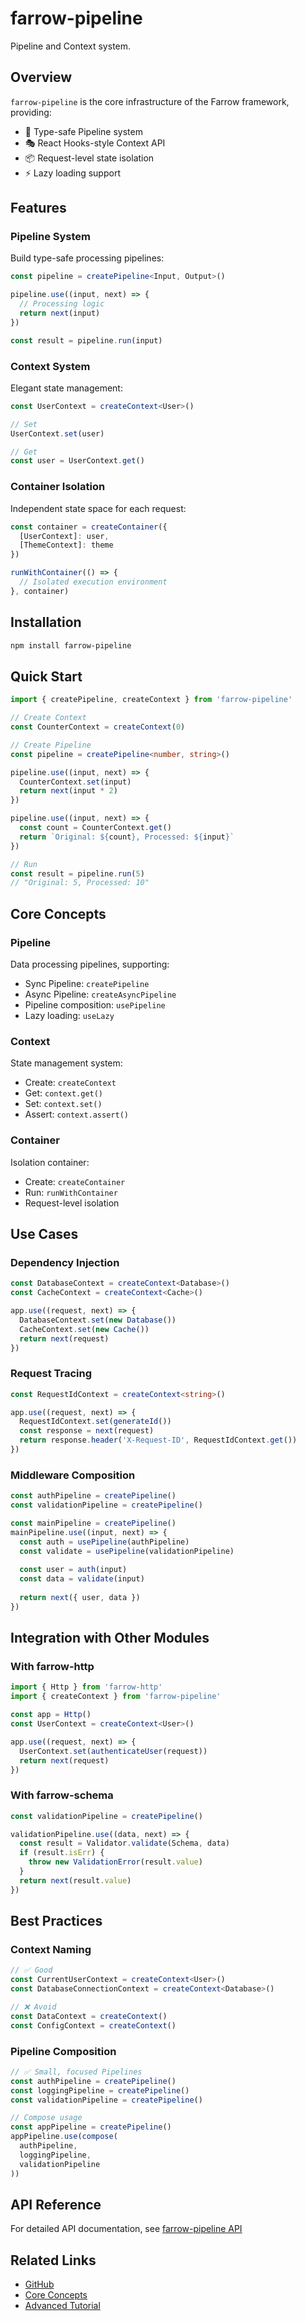 # farrow-pipeline

Pipeline and Context system.

## Overview

`farrow-pipeline` is the core infrastructure of the Farrow framework, providing:

- 🔗 Type-safe Pipeline system
- 🎭 React Hooks-style Context API
- 📦 Request-level state isolation
- ⚡ Lazy loading support

## Features

### Pipeline System

Build type-safe processing pipelines:

```typescript
const pipeline = createPipeline<Input, Output>()

pipeline.use((input, next) => {
  // Processing logic
  return next(input)
})

const result = pipeline.run(input)
```

### Context System

Elegant state management:

```typescript
const UserContext = createContext<User>()

// Set
UserContext.set(user)

// Get
const user = UserContext.get()
```

### Container Isolation

Independent state space for each request:

```typescript
const container = createContainer({
  [UserContext]: user,
  [ThemeContext]: theme
})

runWithContainer(() => {
  // Isolated execution environment
}, container)
```

## Installation

```bash
npm install farrow-pipeline
```

## Quick Start

```typescript
import { createPipeline, createContext } from 'farrow-pipeline'

// Create Context
const CounterContext = createContext(0)

// Create Pipeline
const pipeline = createPipeline<number, string>()

pipeline.use((input, next) => {
  CounterContext.set(input)
  return next(input * 2)
})

pipeline.use((input, next) => {
  const count = CounterContext.get()
  return `Original: ${count}, Processed: ${input}`
})

// Run
const result = pipeline.run(5)
// "Original: 5, Processed: 10"
```

## Core Concepts

### Pipeline

Data processing pipelines, supporting:

- Sync Pipeline: `createPipeline`
- Async Pipeline: `createAsyncPipeline`
- Pipeline composition: `usePipeline`
- Lazy loading: `useLazy`

### Context

State management system:

- Create: `createContext`
- Get: `context.get()`
- Set: `context.set()`
- Assert: `context.assert()`

### Container

Isolation container:

- Create: `createContainer`
- Run: `runWithContainer`
- Request-level isolation

## Use Cases

### Dependency Injection

```typescript
const DatabaseContext = createContext<Database>()
const CacheContext = createContext<Cache>()

app.use((request, next) => {
  DatabaseContext.set(new Database())
  CacheContext.set(new Cache())
  return next(request)
})
```

### Request Tracing

```typescript
const RequestIdContext = createContext<string>()

app.use((request, next) => {
  RequestIdContext.set(generateId())
  const response = next(request)
  return response.header('X-Request-ID', RequestIdContext.get())
})
```

### Middleware Composition

```typescript
const authPipeline = createPipeline()
const validationPipeline = createPipeline()

const mainPipeline = createPipeline()
mainPipeline.use((input, next) => {
  const auth = usePipeline(authPipeline)
  const validate = usePipeline(validationPipeline)
  
  const user = auth(input)
  const data = validate(input)
  
  return next({ user, data })
})
```

## Integration with Other Modules

### With farrow-http

```typescript
import { Http } from 'farrow-http'
import { createContext } from 'farrow-pipeline'

const app = Http()
const UserContext = createContext<User>()

app.use((request, next) => {
  UserContext.set(authenticateUser(request))
  return next(request)
})
```

### With farrow-schema

```typescript
const validationPipeline = createPipeline()

validationPipeline.use((data, next) => {
  const result = Validator.validate(Schema, data)
  if (result.isErr) {
    throw new ValidationError(result.value)
  }
  return next(result.value)
})
```

## Best Practices

### Context Naming

```typescript
// ✅ Good
const CurrentUserContext = createContext<User>()
const DatabaseConnectionContext = createContext<Database>()

// ❌ Avoid
const DataContext = createContext()
const ConfigContext = createContext()
```

### Pipeline Composition

```typescript
// ✅ Small, focused Pipelines
const authPipeline = createPipeline()
const loggingPipeline = createPipeline()
const validationPipeline = createPipeline()

// Compose usage
const appPipeline = createPipeline()
appPipeline.use(compose(
  authPipeline,
  loggingPipeline,
  validationPipeline
))
```

## API Reference

For detailed API documentation, see [farrow-pipeline API](/en/api/farrow-pipeline)

## Related Links

- [GitHub](https://github.com/farrowjs/farrow)
- [Core Concepts](/en/guide/core-concepts)
- [Advanced Tutorial](/en/guide/advanced)